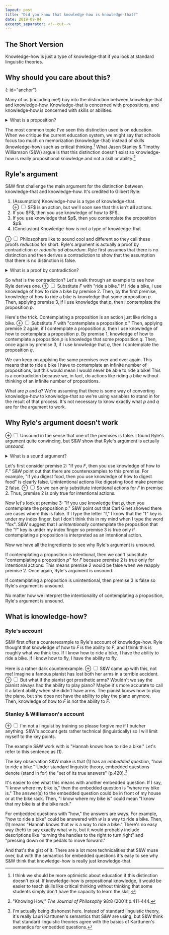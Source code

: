 ```yaml
---
layout: post
title: "Did you know that knowledge-how is knowledge-that?"
date: 2019-09-04
excerpt_separator: <!--cut-->
---
```


## The Short Version
Knowledge-how is just a type of knowledge-that if you look at standard
linguistic theories.

<!--cut-->

## Why should you care about this?
{: id="anchor"}

Many of us (including me!) buy into the distinction between knowledge-that
and knowledge-how. Knowledge-that is concerned with propositions, and knowledge-how
is concerned with skills or abilities.


<details class="explanation">
  <summary>
    What is a proposition?
  </summary>

Here's one way to define propositions. A proposition is a statement that is
either true or false. For example, "The cat is on the table" is a proposition.
The cat could either be on the table or not on the table.

This is surprisingly (or maybe predictably) a contentious area of debate for philosophers. For example,
if you look up propositions in the Stanford Encyclopedia of Philosophy, a quick skim will show
that there's no single definition of a proposition. I think my definition
will be sufficient for my purposes, but note that it is an oversimplification.

</details>

The most common topic I've seen this distinction used is on education. When we critique
the current education system, we might say that schools focus too much on memorization
(knowledge-that) instead of skills (knowledge-how) such as critical thinking.[^optimistic]
What Jason Stanley & Timothy Williamson (S&W) argue is that this distinction doesn't
exist so knowledge-how is really propositional knowledge and not a skill or ability.[^paper]

[^optimistic]: I think we should be more optimistic about education if this distinction doesn't exist. If knowledge-how is propositional knowledge, it would be easier to teach skills like critical thinking without thinking that some students simply don't have the capacity to learn the skill.

[^paper]: "Knowing How," *The Journal of Philosophy* 98:8 (2001):p.411-444.


## Ryle's argument
S&W first challenge the main argument for the distinction between knowledge-that and
knowledge-how. It's credited to Gilbert Ryle:

<ol class="argument">

  <li>(Assumption) Knowledge-how is a type of knowledge-that.</li>
  <label for="mn-demo" class="margin-toggle">&#8853;</label>
  <input type="checkbox" class="margin-toggle"/>
  <span class="marginnote">
    $F$ is an action, but we'll soon see that this isn't
    <strong>all</strong> actions.
  </span>
  <li>If you $F$, then you use knowledge of how to $F$.</li>
  <li>If you use knowledge that $p$, then you contemplate the proposition $p$.</li>
  <li>(Conclusion) Knowledge-how is not a type of knowledge-that</li>

</ol>

<label for="mn-demo" class="margin-toggle">&#8853;</label>
<input type="checkbox" class="margin-toggle"/>
<span class="marginnote">
  Philosophers like to sound cool and different so they call these
  proofs *reductios* for short.
</span>
Ryle's argument is actually a proof by contradiction or *reductio ad absurdum*.
Ryle first assumes that there is no distinction and then derives a contradiction
to show that the assumption that there is no distinction is false.

<details class="explanation">
  <summary>
    What is a proof by contradiction?
  </summary>

This is a proof technique from math. To show that something is false, first
assume that it is true and then using premises that you know are true
show that a contradiction is reached. Since it shouldn't be possible
to reach a contradiction from true premises, the first assumption must be
false.

For example, here is an argument to show that there is no largest prime number:

<ol class="argument">

  <li>(Assumption) There is a largest prime number.</li>
  <li>$p_1, p_2, \dots ,p_n$ are all the primes,
  where $p_n$ is the largest prime.</li>
  <li>$(p_1 \cdot p_2 \cdot \dots \cdot p_n) + 1$ is a prime.</li>
  <li>$(p_1 \cdot p_2 \cdot \dots \cdot p_n) + 1 > p_n$.</li>
  <li>(Conclusion) There is no largest prime because we reached a contradiction;
  $p_n$ is both the largest prime and not the largest prime.</li>

</ol>

</details>

So what is the contradiction? Let's walk through an example to see how
Ryle derives one.
<label for="mn-demo" class="margin-toggle">&#8853;</label>
<input type="checkbox" class="margin-toggle"/>
<span class="marginnote">
  Substitute $F$ with "ride a bike."
</span>
If I ride a bike,
I use knowledge of how to ride a bike by premise 2. Then, by the first premise,
knowledge of how to ride a bike is knowledge that some proposition $p$. Then,
applying premise 3, if I use knowledge that $p$, then I contemplate the
proposition $p$.

Here's the trick. Contemplating a proposition is an action just like
riding a bike.
<label for="mn-demo" class="margin-toggle">&#8853;</label>
<input type="checkbox" class="margin-toggle"/>
<span class="marginnote">
  Substitute $F$ with "contemplate a proposition $p$."
</span>
Then, applying premise 2 again, if I contemplate a
proposition $p$,
then I use knowledge of how to contemplate a proposition $p$.
By premise 1, knowledge of how to contemplate a proposition $p$ is
knowledge that some proposition $q$. Then, once again by premise 3,
if I use knowledge that $q$, then I contemplate the proposition $q$.

We can keep on applying the same premises over and over again. This means
that to ride a bike I have to contemplate an infinite number of
propositions, but this would mean I would never be able to ride a bike!
This is a contradiction because we, in fact, do actions
like riding a bike without thinking of an infinite number of propositions.

What are $p$ and $q$? We're assuming that there is some way of converting
knowledge-how to knowledge-that so we're using variables to stand in
for the result of that process. It's not necessary to know exactly what
$p$ and $q$ are for the argument to work.

## Why Ryle's argument doesn't work
<label for="mn-demo" class="margin-toggle">&#8853;</label>
<input type="checkbox" class="margin-toggle"/>
<span class="marginnote">
  Unsound in the sense that one of the premises is false.
</span>
I found Ryle's argument quite convincing, but S&W show that Ryle's
argument is actually *unsound*.

<details class="explanation">
    <summary>
        What is a sound argument?
    </summary>

A sound argument is a valid one, where its premises are also true. An unsound
argument is one where either the argument is invalid or one of its
premises are false.

Here's a quick refresher on what a valid argument is
in case you need it:

An argument is valid if its conclusion is always true when its premises
are true. For example:

<ol class="argument">
    <li>If I am an egg, then I can fly.</li>
    <li> I am an egg.</li>
    <li>I can fly.</li>
</ol>

Our argument&mdash;though I agree looks absurd&mdash;is in fact valid. If premises 1 and 2 are true, there is no way 3 can be false. We think this argument is absurd because premises 1 and 2 are false. Then, we call this argument unsound. Although the argument is valid, the premises are false so the argument cannot be sound.

</details>

Let's first consider premise 2: "If you $F$, then you use knowledge
of how to $F$." S&W point out that there are counterexamples to this
premise. For example, "If you digest food, then you use knowledge of
how to digest food" is clearly false. Unintentional actions like
digesting food make premise 2 false.
<label for="mn-demo" class="margin-toggle">&#8853;</label>
<input type="checkbox" class="margin-toggle"/>
<span class="marginnote">
  So we can only substitute intentional actions for $F$
  in premise 2.
</span>
Thus, premise 2 is only true
for intentional actions.

Now let's look at premise 3: "If you use knowledge that $p$, then
you contemplate the proposition $p$." S&W point out that Carl Ginet
showed there are cases where this is false. If I type the letter "f,"
I know that the "f" key is under my index finger, but I don't think
this in my mind when I type the word "fox". S&W suggest that I
*unintentionally* contemplate the proposition that the "f" key is
under my index finger so premise 3 is true only if contemplating
a proposition is interpreted as an intentional action.

Now we have all the ingredients to see why Ryle's argument is
unsound.

If contemplating a proposition is intentional, then we can't substitute
"contemplating a proposition $p$" for $F$ because premise 2 is true
only for intentional actions. This means premise 2 would be false
when we reapply premise 2. Once again, Ryle's argument is unsound.

If contemplating a proposition is unintentional, then
premise 3 is false so Ryle's argument is unsound.

No matter how we interpret the intentionality of contemplating
a proposition, Ryle's argument is unsound.

## What is knowledge-how?

### Ryle's account
S&W first offer a counterexample to Ryle's account of knowledge-how.
Ryle thought that knowledge of how to $F$ is the ability to $F$, and
I think this is roughly what we think too. If I know how to ride a
bike, I have the ability to ride a bike. If I know how to fly, I
have the ability to fly.

Here is a rather dark counterexample.
<label for="mn-demo" class="margin-toggle">&#8853;</label>
<input type="checkbox" class="margin-toggle"/>
<span class="marginnote">
  S&W came up with this, not me!
</span>
Imagine a famous pianist has
lost both her arms in a terrible accident.
<label for="mn-demo" class="margin-toggle">&#8853;</label>
<input type="checkbox" class="margin-toggle"/>
<span class="marginnote">
  But what if the pianist got prosthetic arms? Wouldn't we say the pianist always had the ability to play piano? Maybe it's more accurate to call it a latent ability when she didn't have arms.
</span>
The pianist knows
how to play the piano, but she does not have the ability to
play the piano anymore.
Then, knowledge of how to $F$
is not the ability to $F$.

### Stanley & Williamson's account
<label for="mn-demo" class="margin-toggle">&#8853;</label>
<input type="checkbox" class="margin-toggle"/>
<span class="marginnote">
  I'm not a linguist by training so please forgive me if I butcher anything.
</span>
S&W's account gets rather technical (linguistically) so I will
limit myself to the key points.

The example S&W work with is "Hannah knows how to ride a bike." Let's refer
to this sentence as (1).

The key observation S&W make is that (1) has an *embedded question*,
"how to ride a bike." Under standard linguistic theory, embedded
questions denote (stand in for) the "set of its true answers" (p.420).[^dishonest]

[^dishonest]: I'm actually being dishonest here. Instead of standard linguistic theory, it's really Lauri Karttunen's semantics that S&W are using, but S&W think that standard linguistic theories agree with the basics of Karttunen's semantics for embedded questions.

It's easier to see what this means with another embedded question. If I
say, "I know where my bike is," then the embedded question is "where my bike
is." The answer(s) to the embedded question could be in front of my house or
at the bike rack. Then, "I know where my bike is" could mean "I know that
my bike is at the bike rack."

For embedded questions with "how," the answers are ways. For example,
"how to ride a bike" could be answered with $w$ is a way to ride a bike.
Then, (1) means "Hannah knows that $w$ is a way to ride a bike." There's
no easy way (heh) to say exactly what $w$ is, but it would probably include
descriptions like "turning the handles to the right to turn right" and
"pressing down on the pedals to move forward."

And that's the gist of it. There are a lot more technicalities that S&W
muse over, but with the semantics for embedded questions it's easy
to see why S&W think that knowledge-how is really just knowledge-that.
